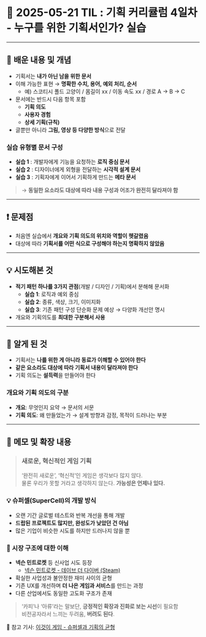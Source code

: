 # 📆 2025-05-21 TIL : 기획 커리큘럼 4일차 - 누구를 위한 기획서인가? 실습

---

## 📝 배운 내용 및 개념

- 기획서는 **내가 아닌 남을 위한 문서**
- 이해 가능한 표현 → **명확한 수치, 용어, 예외 처리, 순서**
  - 예) 스코티시 폴드 고양이 / 몸길이 xx / 이동 속도 xx / 경로 A → B → C
- 문서에는 반드시 다음 항목 포함
  - **기획 의도**
  - **사용자 경험**
  - **상세 기획(규칙)**
- 글뿐만 아니라 **그림, 영상 등 다양한 방식**으로 전달

### 실습 유형별 문서 구성

- **실습 1** : 개발자에게 기능을 요청하는 **로직 중심 문서**
- **실습 2** : 디자이너에게 외형을 전달하는 **시각적 설계 문서**
- **실습 3** : 기획자에게 이어서 기획하게 만드는 **메타 문서**

> → **동일한 요소라도 대상에 따라 내용 구성과 어조가 완전히 달라져야 함**

---

## ❗ 문제점

- 처음엔 실습에서 **개요와 기획 의도의 위치와 역할이 헷갈렸음**
- 대상에 따라 **기획서를 어떤 식으로 구성해야 하는지 명확하지 않았음**

---

## 💡 시도해본 것

- **적기 패턴 하나를 3가지 관점**(개발 / 디자인 / 기획)에서 분해해 문서화
  - **실습 1**: 로직과 예외 중심
  - **실습 2**: 종류, 색상, 크기, 이미지화
  - **실습 3**: 기존 패턴 구성 단순화 문제 예상 → 다양화 개선안 명시
- 개요와 기획의도를 **최대한 구분해서 사용**

---

## 🧠 알게 된 것

- 기획서는 **나를 위한 게 아니라 동료가 이해할 수 있어야 한다**
- **같은 요소라도 대상에 따라 기획서 내용이 달라져야 한다**
- 기획 의도는 **설득력**을 만들어야 한다

### 개요와 기획 의도의 구분
- **개요**: 무엇인지 요약 → 문서의 서문
- **기획 의도**: 왜 만들었는가 → 설계 방향과 감정, 목적이 드러나는 부분

---

## 💬 메모 및 확장 내용

> ### 새로운, 혁신적인 게임 기획
> ‘완전히 새로운’, ‘혁신적’인 게임은 생각보다 많지 않다.  
> 물론 우리가 못할 거라고 생각하지 않는다. **가능성은 언제나 있다.**

### 💡 슈퍼셀(SuperCell)의 개발 방식
- 오랜 기간 글로벌 테스트와 반복 개선을 통해 개발
- **드랍된 프로젝트도 많지만, 완성도가 낮았던 건 아님**
- 많은 기업이 비슷한 시도를 하지만 드러나지 않을 뿐

### 🧩 시장 구조에 대한 이해
- **넥슨 민트로켓** 등 신사업 시도 등장
  - [넥슨 민트로켓 - 데이브 더 다이버 (Steam)](https://store.steampowered.com/app/1868140/_/?l=koreana)
- 확실한 사업성과 불안정한 재미 사이의 균형
- 기존 UX를 개선하며 **더 나은 게임과 서비스**를 만드는 과정
- 다른 산업에서도 동일한 고도화 구조가 존재

> ‘카피’나 ‘아류’라는 말보단, **긍정적인 확장과 진화로 보는 시선**이 필요함  
> 비전공자라서 느끼는 두려움, **버려도 된다**.

📰 참고 기사: [이것이 게임 - 슈퍼셀과 기획의 균형](https://m.thisisgame.com/webzine/news/nboard/4/?n=212195)
